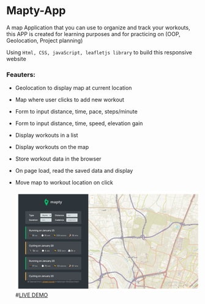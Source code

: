 # Mapty-App

A map Application that you can use to organize and track your workouts, this APP is created for learning purposes and for practicing on (OOP, Geolocation, Project planning)

Using `Html, CSS, javaScript, leafletjs library` to build this responsive website

### Feauters:

- Geolocation to display map at current location

- Map where user clicks to add new workout
- Form to input distance, time, pace, steps/minute
- Form to input distance, time, speed, elevation gain
- Display workouts in a list
- Display workouts on the map
- Store workout data in the browser
- On page load, read the saved data and display
- Move map to workout location on click

  ![Alt text](app-architecture/mapty-app.png)
  #[LIVE DEMO](https://mapty-app-faried-elrewany.netlify.app/ "Mapty App")
